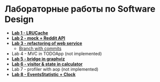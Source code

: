 # Лабораторные работы по Software Design

* [**Lab 1 - LRUCache**](./HW-1)
* [**Lab 2 - mock + Reddit API**](./HW-2)
* [**Lab 3 - refactoring of web service**](./HW-3)
  * [Branch with commits](https://github.com/geny200/itmo-SoftDesign-work/tree/HW-3)
* Lab 4 - MVC in TODOApp (not implemented)
* [**Lab 5 - bridge in graphviz**](./HW-5)
* [**Lab 6 - visitor & state in calculator**](./HW-6)
* Lab 7 - profiler with aop (not implemented)
* [**Lab 8 - EventsStatistic + Clock**](./HW-8)